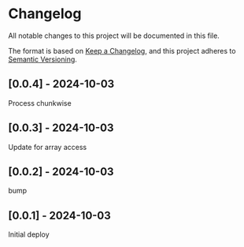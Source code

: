 # Changelog
All notable changes to this project will be documented in this file.

The format is based on [Keep a Changelog](https://keepachangelog.com/en/1.0.0/),
and this project adheres to [Semantic Versioning](https://semver.org/spec/v2.0.0.html).

## [0.0.4] - 2024-10-03
Process chunkwise

## [0.0.3] - 2024-10-03
Update for array access

## [0.0.2] - 2024-10-03
bump

## [0.0.1] - 2024-10-03
Initial deploy
